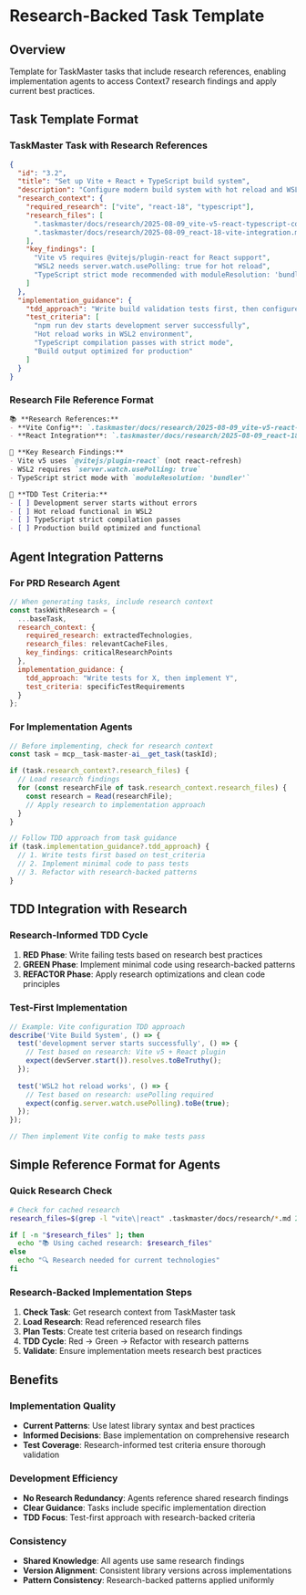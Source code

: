 # Research-Backed Task Template

## Overview
Template for TaskMaster tasks that include research references, enabling implementation agents to access Context7 research findings and apply current best practices.

## Task Template Format

### TaskMaster Task with Research References
```json
{
  "id": "3.2",
  "title": "Set up Vite + React + TypeScript build system", 
  "description": "Configure modern build system with hot reload and WSL2 compatibility",
  "research_context": {
    "required_research": ["vite", "react-18", "typescript"],
    "research_files": [
      ".taskmaster/docs/research/2025-08-09_vite-v5-react-typescript-config.md",
      ".taskmaster/docs/research/2025-08-09_react-18-vite-integration.md"
    ],
    "key_findings": [
      "Vite v5 requires @vitejs/plugin-react for React support",
      "WSL2 needs server.watch.usePolling: true for hot reload",
      "TypeScript strict mode recommended with moduleResolution: 'bundler'"
    ]
  },
  "implementation_guidance": {
    "tdd_approach": "Write build validation tests first, then configure build system",
    "test_criteria": [
      "npm run dev starts development server successfully",
      "Hot reload works in WSL2 environment", 
      "TypeScript compilation passes with strict mode",
      "Build output optimized for production"
    ]
  }
}
```

### Research File Reference Format
```markdown
📚 **Research References:**
- **Vite Config**: `.taskmaster/docs/research/2025-08-09_vite-v5-react-typescript-config.md`
- **React Integration**: `.taskmaster/docs/research/2025-08-09_react-18-vite-integration.md`

🎯 **Key Research Findings:**
- Vite v5 uses `@vitejs/plugin-react` (not react-refresh)
- WSL2 requires `server.watch.usePolling: true`
- TypeScript strict mode with `moduleResolution: 'bundler'`

🧪 **TDD Test Criteria:**
- [ ] Development server starts without errors
- [ ] Hot reload functional in WSL2
- [ ] TypeScript strict compilation passes
- [ ] Production build optimized and functional
```

## Agent Integration Patterns

### For PRD Research Agent
```javascript
// When generating tasks, include research context
const taskWithResearch = {
  ...baseTask,
  research_context: {
    required_research: extractedTechnologies,
    research_files: relevantCacheFiles,
    key_findings: criticalResearchPoints
  },
  implementation_guidance: {
    tdd_approach: "Write tests for X, then implement Y",
    test_criteria: specificTestRequirements
  }
};
```

### For Implementation Agents
```javascript
// Before implementing, check for research context
const task = mcp__task-master-ai__get_task(taskId);

if (task.research_context?.research_files) {
  // Load research findings
  for (const researchFile of task.research_context.research_files) {
    const research = Read(researchFile);
    // Apply research to implementation approach
  }
}

// Follow TDD approach from task guidance
if (task.implementation_guidance?.tdd_approach) {
  // 1. Write tests first based on test_criteria
  // 2. Implement minimal code to pass tests
  // 3. Refactor with research-backed patterns
}
```

## TDD Integration with Research

### Research-Informed TDD Cycle
1. **RED Phase**: Write failing tests based on research best practices
2. **GREEN Phase**: Implement minimal code using research-backed patterns  
3. **REFACTOR Phase**: Apply research optimizations and clean code principles

### Test-First Implementation
```javascript
// Example: Vite configuration TDD approach
describe('Vite Build System', () => {
  test('development server starts successfully', () => {
    // Test based on research: Vite v5 + React plugin
    expect(devServer.start()).resolves.toBeTruthy();
  });
  
  test('WSL2 hot reload works', () => {
    // Test based on research: usePolling required
    expect(config.server.watch.usePolling).toBe(true);
  });
});

// Then implement Vite config to make tests pass
```

## Simple Reference Format for Agents

### Quick Research Check
```bash
# Check for cached research
research_files=$(grep -l "vite\|react" .taskmaster/docs/research/*.md 2>/dev/null || echo "")

if [ -n "$research_files" ]; then
  echo "📚 Using cached research: $research_files"
else
  echo "🔍 Research needed for current technologies"
fi
```

### Research-Backed Implementation Steps
1. **Check Task**: Get research context from TaskMaster task
2. **Load Research**: Read referenced research files  
3. **Plan Tests**: Create test criteria based on research findings
4. **TDD Cycle**: Red → Green → Refactor with research patterns
5. **Validate**: Ensure implementation meets research best practices

## Benefits

### Implementation Quality
- **Current Patterns**: Use latest library syntax and best practices
- **Informed Decisions**: Base implementation on comprehensive research
- **Test Coverage**: Research-informed test criteria ensure thorough validation

### Development Efficiency  
- **No Research Redundancy**: Agents reference shared research findings
- **Clear Guidance**: Tasks include specific implementation direction
- **TDD Focus**: Test-first approach with research-backed criteria

### Consistency
- **Shared Knowledge**: All agents use same research findings
- **Version Alignment**: Consistent library versions across implementations
- **Pattern Consistency**: Research-backed patterns applied uniformly